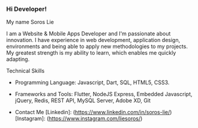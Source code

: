 ### Hi Developer! 
My name Soros Lie

I am a Website & Mobile Apps Developer and I'm passionate about innovation. I have experience in web development, application design, environments and being able to apply new methodologies to my projects. 
My greatest strength is my ability to learn, which enables me quickly adapting.

Technical Skills
- Programming Language: Javascript, Dart, SQL, HTML5, CSS3.
- Frameworks and Tools: Flutter, NodeJS Express, Embedded Javascript, jQuery, Redis, REST API, MySQL Server, Adobe XD, Git

- Contact Me
[Linkedin]: (https://www.linkedin.com/in/soros-lie/)
[Instagram]: (https://www.instagram.com/liesoros/)

<!--
**soroslie/soroslie** is a ✨ _special_ ✨ repository because its `README.md` (this file) appears on your GitHub profile.

Here are some ideas to get you started:

- 🔭 I’m currently working on ...
- 🌱 I’m currently learning ...
- 👯 I’m looking to collaborate on ...
- 🤔 I’m looking for help with ...
- 💬 Ask me about ...
- 📫 How to reach me: ...
- 😄 Pronouns: ...
- ⚡ Fun fact: ...
-->
